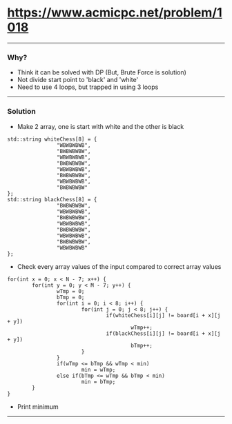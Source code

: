 # https://www.acmicpc.net/problem/1018

-----------------------------------------

### Why?

- Think it can be solved with DP (But, Brute Force is solution)
- Not divide start point to 'black' and 'white'
- Need to use 4 loops, but trapped in using 3 loops

-----------------------------------------

### Solution

- Make 2 array, one is start with white and the other is black
```
std::string whiteChess[8] = {
				"WBWBWBWB",
				"BWBWBWBW",
				"WBWBWBWB",
				"BWBWBWBW",
				"WBWBWBWB",
				"BWBWBWBW",
				"WBWBWBWB",
				"BWBWBWBW"
};
std::string blackChess[8] = {
				"BWBWBWBW",
				"WBWBWBWB",
				"BWBWBWBW",
				"WBWBWBWB",
				"BWBWBWBW",
				"WBWBWBWB",
				"BWBWBWBW",
				"WBWBWBWB"
};	
```
- Check every array values of the input compared to correct array values
```
for(int x = 0; x < N - 7; x++) {
		for(int y = 0; y < M - 7; y++) {		
				wTmp = 0;
				bTmp = 0;
				for(int i = 0; i < 8; i++) {
						for(int j = 0; j < 8; j++) {
								if(whiteChess[i][j] != board[i + x][j + y])
										wTmp++;
								if(blackChess[i][j] != board[i + x][j + y])
										bTmp++;
						}
				}
				if(wTmp <= bTmp && wTmp < min)
						min = wTmp;
				else if(bTmp <= wTmp && bTmp < min)
						min = bTmp;
		}
}
```
- Print minimum 

------------------------------------------
